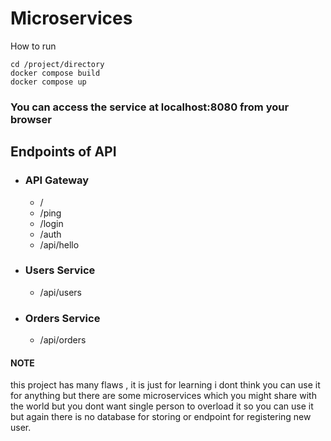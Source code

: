 # Microservices

How to run
```
cd /project/directory
docker compose build
docker compose up 
```

### You can access the service at localhost:8080 from your browser
## Endpoints of API
- ### API Gateway
  - /
  - /ping
  - /login
  - /auth
  - /api/hello
  
- ### Users Service
  - /api/users
- ### Orders Service
  - /api/orders

#### NOTE
this project has many flaws , it is just for learning i dont think you can use it for anything but there are some microservices which you might share with the world but you dont want single person to overload it so you can use it but again there is no database for storing or endpoint for registering new user. 
